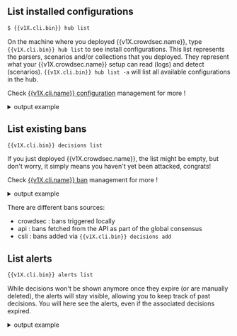 
## List installed configurations


```bash
$ {{v1X.cli.bin}} hub list

```

On the machine where you deployed {{v1X.crowdsec.name}}, type `{{v1X.cli.bin}} hub list` to see install configurations.
This list represents the parsers, scenarios and/or collections that you deployed. They represent what your {{v1X.crowdsec.name}} setup can read (logs) and detect (scenarios). `{{v1X.cli.bin}} hub list -a` will list all available configurations in the hub.


Check [{{v1X.cli.name}} configuration](/Crowdsec/v1/guide/cscli/) management for more !

<details>
  <summary>output example</summary>
```bash
$ ./cscli -c dev.yaml  hub list   
INFO[0000] Loaded 13 collecs, 17 parsers, 20 scenarios, 3 post-overflow parsers 
INFO[0000] unmanaged items : 7 local, 0 tainted         
INFO[0000] PARSERS:                                     
----------------------------------------------------------------------------------------------------------------------------------------------------------------
 NAME                            📦 STATUS    VERSION  LOCAL PATH                                                                                               
----------------------------------------------------------------------------------------------------------------------------------------------------------------
 crowdsecurity/syslog-logs       ✔️  enabled  0.1      /.../config/parsers/s00-raw/syslog-logs.yaml         
 crowdsecurity/dateparse-enrich  ✔️  enabled  0.1      /.../config/parsers/s02-enrich/dateparse-enrich.yaml 
 crowdsecurity/geoip-enrich      ✔️  enabled  0.2      /.../config/parsers/s02-enrich/geoip-enrich.yaml     
 crowdsecurity/sshd-logs         ✔️  enabled  0.1      /.../config/parsers/s01-parse/sshd-logs.yaml         
----------------------------------------------------------------------------------------------------------------------------------------------------------------
INFO[0000] SCENARIOS:                                   
-----------------------------------------------------------------------------------------------------------------------------------
 NAME                  📦 STATUS    VERSION  LOCAL PATH                                                                            
-----------------------------------------------------------------------------------------------------------------------------------
 crowdsecurity/ssh-bf  ✔️  enabled  0.1      /.../config/scenarios/ssh-bf.yaml 
-----------------------------------------------------------------------------------------------------------------------------------
INFO[0000] COLLECTIONS:                                 
-----------------------------------------------------------------------------------------------------------------------------------
 NAME                 📦 STATUS    VERSION  LOCAL PATH                                                                             
-----------------------------------------------------------------------------------------------------------------------------------
 crowdsecurity/sshd   ✔️  enabled  0.1      /.../config/collections/sshd.yaml  
 crowdsecurity/linux  ✔️  enabled  0.2      /.../config/collections/linux.yaml 
-----------------------------------------------------------------------------------------------------------------------------------
INFO[0000] POSTOVERFLOWS:                               
--------------------------------------
 NAME  📦 STATUS  VERSION  LOCAL PATH 
--------------------------------------
--------------------------------------
```
</details>

## List existing bans


```bash
{{v1X.cli.bin}} decisions list
```

If you just deployed {{v1X.crowdsec.name}}, the list might be empty, but don't worry, it simply means you haven't yet been attacked, congrats!

Check [{{v1X.cli.name}} ban](/Crowdsec/v1/cheat_sheets/ban-mgmt/) management for more !


<details>
  <summary>output example</summary>
```bash
$ cscli decisions list
+----+----------+-------------+----------------------+--------+---------+----+--------+------------------+
| ID |  SOURCE  | SCOPE:VALUE |        REASON        | ACTION | COUNTRY | AS | EVENTS |    EXPIRATION    |
+----+----------+-------------+----------------------+--------+---------+----+--------+------------------+
|  1 | crowdsec | Ip:1.2.3.6  | crowdsecurity/ssh-bf | ban    | US      |    |      6 | 59m48.467053872s |
|  2 | cscli    | Ip:1.2.3.4  |                      | ban    |         |    |      1 | 3h59m57.671401352s |
+----+----------+-------------+----------------------+--------+---------+----+--------+--------------------+
```
</details>

There are different bans sources:

  - crowdsec : bans triggered locally 
  - api : bans fetched from the API as part of the global consensus
  - csli : bans added via `{{v1X.cli.bin}} decisions add`


## List alerts


```bash
{{v1X.cli.bin}} alerts list
```

While decisions won't be shown anymore once they expire (or are manually deleted), the alerts will stay visible, allowing you to keep track of past decisions.
You will here see the alerts, even if the associated decisions expired.

<details>
  <summary>output example</summary>
```bash
$ cscli alerts list --since 1h
+----+-------------+----------------------------+---------+----+-----------+---------------------------+
| ID | SCOPE:VALUE |           REASON           | COUNTRY | AS | DECISIONS |        CREATED AT         |
+----+-------------+----------------------------+---------+----+-----------+---------------------------+
|  5 | Ip:1.2.3.6  | crowdsecurity/ssh-bf (0.1) | US      |    | ban:1     | 2020-10-29T11:33:36+01:00 |
+----+-------------+----------------------------+---------+----+-----------+---------------------------+

```
</details>


## Monitor on-going activity (prometheus)

> List metrics

```bash
{{v1X.cli.bin}} metrics
```

The metrics displayed are extracted from {{v1X.crowdsec.name}} prometheus.
The indicators are grouped by scope :

 - Buckets : Know which buckets are created and/or overflew (scenario efficiency)
 - Acquisition : Know which file produce logs and if thy are parsed (or end up in bucket)
 - Parser : Know how frequently the individual parsers are triggered and their success rate
 - Local Api Metrics : Know how often each endpoint of crowdsec's local API has been used

<details>
  <summary>output example</summary>

```bash
$ {{v1X.cli.bin}}  metrics
INFO[0000] Buckets Metrics:                             
+--------------------------------+---------------+-----------+--------------+--------+---------+
|             BUCKET             | CURRENT COUNT | OVERFLOWS | INSTANCIATED | POURED | EXPIRED |
+--------------------------------+---------------+-----------+--------------+--------+---------+
| crowdsecurity/ssh-bf           |             1 |         1 |            2 |     10 | -       |
| crowdsecurity/ssh-bf_user-enum |             1 | -         |            1 |      1 | -       |
+--------------------------------+---------------+-----------+--------------+--------+---------+
INFO[0000] Acquisition Metrics:                         
+-------------------+------------+--------------+----------------+------------------------+
|      SOURCE       | LINES READ | LINES PARSED | LINES UNPARSED | LINES POURED TO BUCKET |
+-------------------+------------+--------------+----------------+------------------------+
| /tmp/test.log     |         10 |           10 | -              |                     11 |
| /var/log/auth.log |          2 | -            |              2 | -                      |
| /var/log/syslog   |          4 | -            |              4 | -                      |
+-------------------+------------+--------------+----------------+------------------------+
INFO[0000] Parser Metrics:                              
+--------------------------------+------+--------+----------+
|            PARSERS             | HITS | PARSED | UNPARSED |
+--------------------------------+------+--------+----------+
| child-crowdsecurity/sshd-logs  |   10 |     10 | -        |
| crowdsecurity/dateparse-enrich |   10 |     10 | -        |
| crowdsecurity/geoip-enrich     |   10 |     10 | -        |
| crowdsecurity/sshd-logs        |   10 |     10 | -        |
| crowdsecurity/syslog-logs      |   16 |     16 | -        |
+--------------------------------+------+--------+----------+
INFO[0000] Local Api Metrics:                           
+--------------------+--------+------+
|       ROUTE        | METHOD | HITS |
+--------------------+--------+------+
| /v1/alerts         | GET    |    2 |
| /v1/alerts         | POST   |    2 |
| /v1/watchers/login | POST   |    4 |
+--------------------+--------+------+
```

</details>

## Monitor on-going activity (log files)

The {{v1X.crowdsec.main_log}} file will tell you what is going on and when an IP is blocked.

Check [{{v1X.crowdsec.name}} monitoring](/Crowdsec/v1/observability/overview/) for more !



## Finding configurations : collections, parsers and scenarios

{{v1X.crowdsec.Name}} efficiency is dictated by installed parsers and scenarios, often bundled together as {{v1X.collections.Htmlname}} so take a look at the {{v1X.hub.htmlname}} to find the appropriated ones !

You will have to pick the right {{v1X.collections.htmlname}}. This will ensure that {{v1X.crowdsec.name}} can parse the logs and has the corresponding scenarios.

For example, if you're processing [nginx](http://nginx.org) logs, you might want to install the [nginx collection](https://hub.crowdsec.net/author/crowdsecurity/collections/nginx).

A collection can be installed by typing `cscli collections install crowdsecurity/nginx`, and provides all the necessary parsers and scenarios to handle said log source. `systemctl reload crowdsec` to ensure the new scenarios are loaded.

In the same spirit, the [crowdsecurity/sshd](https://hub.crowdsec.net/author/crowdsecurity/collections/sshd)'s collection will fit most sshd setups !

While {{v1X.crowdsec.name}} is running, a quick look at [`cscli metrics`](/Crowdsec/v1/observability/command_line/) should help you ensure that your log sources are correctly parsed.
